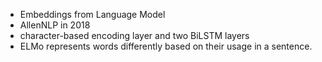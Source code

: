 - Embeddings from Language Model
- AllenNLP in 2018
- character-based encoding layer and two BiLSTM layers
- ELMo represents words differently based on their usage in a sentence.